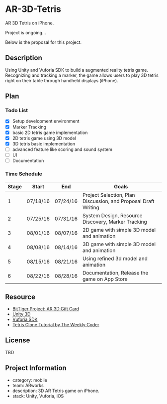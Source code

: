 # AR-3D-Tetris
AR 3D Tetris on iPhone.

Project is ongoing...

Below is the proposal for this project.

## Description
Using Unity and Vuforia SDK to build a augmented reality tetris game. Recognizing and tracking a marker, the game allows users to play 3D tetris right on their table through handheld displays (iPhone).

## Plan

### Todo List
- [x] Setup development environment
- [x] Marker Tracking 
- [x] basic 2D tetris game implementation
- [x] 2D tetris game using 3D model
- [x] 3D tetris basic implementation
- [ ] advanced feature like scoring and sound system
- [ ] UI
- [ ] Documentation

### Time Schedule

| Stage | Start  | End | Goals |
| ------------- | ------------- | ------------- | ------------- |
| 1 | 07/18/16  | 07/24/16  | Project Selection, Plan Discussion, and Proposal Draft Writing |
| 2 | 07/25/16  | 07/31/16  | System Design, Resource Discovery, Marker Tracking  |
| 3 | 08/01/16  | 08/07/16  | 2D game with simple 3D model and animation  |
| 4 | 08/08/16  | 08/14/16  | 3D game with simple 3D model and animation  |
| 5 | 08/15/16  | 08/21/16  | Using refined 3d model and animation  |
| 6 | 08/22/16  | 08/28/16  | Documentation, Release the game on App Store  |

## Resource
- [BitTiger Project: AR 3D Gift Card](https://www.bittiger.io/videos/WgJ3wYzX5NGiDEkNi/pZZmpXCYiQ6c6ZRdm)
- [Unity 3D](http://unity3d.com/)
- [Vuforia SDK](http://www.vuforia.com/)
- [Tetris Clone Tutorial by The Weekly Coder](https://www.youtube.com/playlist?list=PLiRrp7UEG13axMHD7Kqdiy30c7ZBu_Zn7)

## License
TBD

## Project Information
- category: mobile
- team: ARworks
- description: 3D AR Tetris game on iPhone.
- stack: Unity, Vuforia, iOS
